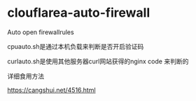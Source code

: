 # clouflarea-auto-firewall
<p>Auto open firewallrules</p>

<p>cpuauto.sh是通过本机负载来判断是否开启验证码</p>
<p>curlauto.sh是使用其他服务器curl网站获得的nginx code 来判断的</p>

<p>详细食用方法</p>
<a href="https://cangshui.net/?p=4516">https://cangshui.net/4516.html</a></p>
